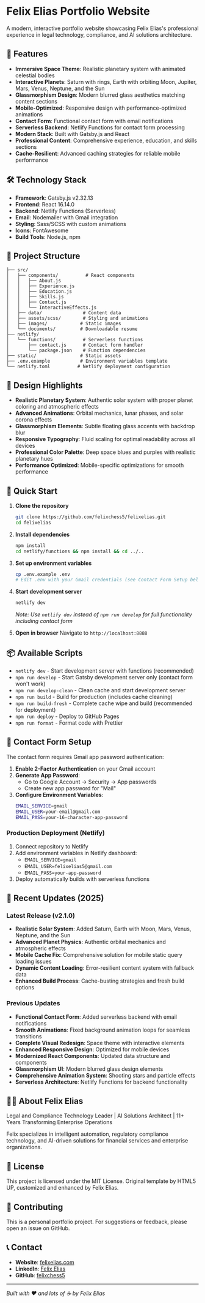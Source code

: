 # Felix Elias Portfolio Website

A modern, interactive portfolio website showcasing Felix Elias's professional experience in legal technology, compliance, and AI solutions architecture.

## 🚀 Features

- **Immersive Space Theme**: Realistic planetary system with animated celestial bodies
- **Interactive Planets**: Saturn with rings, Earth with orbiting Moon, Jupiter, Mars, Venus, Neptune, and the Sun
- **Glassmorphism Design**: Modern blurred glass aesthetics matching content sections
- **Mobile-Optimized**: Responsive design with performance-optimized animations
- **Contact Form**: Functional contact form with email notifications
- **Serverless Backend**: Netlify Functions for contact form processing
- **Modern Stack**: Built with Gatsby.js and React
- **Professional Content**: Comprehensive experience, education, and skills sections
- **Cache-Resilient**: Advanced caching strategies for reliable mobile performance

## 🛠️ Technology Stack

- **Framework**: Gatsby.js v2.32.13
- **Frontend**: React 16.14.0
- **Backend**: Netlify Functions (Serverless)
- **Email**: Nodemailer with Gmail integration
- **Styling**: Sass/SCSS with custom animations
- **Icons**: FontAwesome
- **Build Tools**: Node.js, npm

## 📁 Project Structure

```
├── src/
│   ├── components/          # React components
│   │   ├── About.js
│   │   ├── Experience.js
│   │   ├── Education.js
│   │   ├── Skills.js
│   │   ├── Contact.js
│   │   └── InteractiveEffects.js
│   ├── data/               # Content data
│   ├── assets/scss/        # Styling and animations
│   ├── images/            # Static images
│   └── documents/         # Downloadable resume
├── netlify/
│   └── functions/          # Serverless functions
│       ├── contact.js      # Contact form handler
│       └── package.json    # Function dependencies
├── static/                # Static assets
├── .env.example           # Environment variables template
└── netlify.toml          # Netlify deployment configuration
```

## 🎨 Design Highlights

- **Realistic Planetary System**: Authentic solar system with proper planet coloring and atmospheric effects
- **Advanced Animations**: Orbital mechanics, lunar phases, and solar corona effects
- **Glassmorphism Elements**: Subtle floating glass accents with backdrop blur
- **Responsive Typography**: Fluid scaling for optimal readability across all devices
- **Professional Color Palette**: Deep space blues and purples with realistic planetary hues
- **Performance Optimized**: Mobile-specific optimizations for smooth performance

## 🚀 Quick Start

1. **Clone the repository**
   ```bash
   git clone https://github.com/felixchess5/felixelias.git
   cd felixelias
   ```

2. **Install dependencies**
   ```bash
   npm install
   cd netlify/functions && npm install && cd ../..
   ```

3. **Set up environment variables**
   ```bash
   cp .env.example .env
   # Edit .env with your Gmail credentials (see Contact Form Setup below)
   ```

4. **Start development server**
   ```bash
   netlify dev
   ```
   *Note: Use `netlify dev` instead of `npm run develop` for full functionality including contact form*

5. **Open in browser**
   Navigate to `http://localhost:8888`

## 📦 Available Scripts

- `netlify dev` - Start development server with functions (recommended)
- `npm run develop` - Start Gatsby development server only (contact form won't work)
- `npm run develop-clean` - Clean cache and start development server
- `npm run build` - Build for production (includes cache cleaning)
- `npm run build-fresh` - Complete cache wipe and build (recommended for deployment)
- `npm run deploy` - Deploy to GitHub Pages
- `npm run format` - Format code with Prettier

## 📧 Contact Form Setup

The contact form requires Gmail app password authentication:

1. **Enable 2-Factor Authentication** on your Gmail account
2. **Generate App Password**:
   - Go to Google Account → Security → App passwords
   - Create new app password for "Mail"
3. **Configure Environment Variables**:
   ```bash
   EMAIL_SERVICE=gmail
   EMAIL_USER=your-email@gmail.com
   EMAIL_PASS=your-16-character-app-password
   ```

### Production Deployment (Netlify)

1. Connect repository to Netlify
2. Add environment variables in Netlify dashboard:
   - `EMAIL_SERVICE=gmail`
   - `EMAIL_USER=felixelias5@gmail.com`
   - `EMAIL_PASS=your-app-password`
3. Deploy automatically builds with serverless functions

## 🌟 Recent Updates (2025)

### Latest Release (v2.1.0)
- **Realistic Solar System**: Added Saturn, Earth with Moon, Mars, Venus, Neptune, and the Sun
- **Advanced Planet Physics**: Authentic orbital mechanics and atmospheric effects  
- **Mobile Cache Fix**: Comprehensive solution for mobile static query loading issues
- **Dynamic Content Loading**: Error-resilient content system with fallback data
- **Enhanced Build Process**: Cache-busting strategies and fresh build options

### Previous Updates
- **Functional Contact Form**: Added serverless backend with email notifications
- **Smooth Animations**: Fixed background animation loops for seamless transitions
- **Complete Visual Redesign**: Space theme with interactive elements
- **Enhanced Responsive Design**: Optimized for mobile devices
- **Modernized React Components**: Updated data structure and components
- **Glassmorphism UI**: Modern blurred glass design elements
- **Comprehensive Animation System**: Shooting stars and particle effects
- **Serverless Architecture**: Netlify Functions for backend functionality

## 👨‍💻 About Felix Elias

Legal and Compliance Technology Leader | AI Solutions Architect | 11+ Years Transforming Enterprise Operations

Felix specializes in intelligent automation, regulatory compliance technology, and AI-driven solutions for financial services and enterprise organizations.

## 📄 License

This project is licensed under the MIT License. Original template by HTML5 UP, customized and enhanced by Felix Elias.

## 🤝 Contributing

This is a personal portfolio project. For suggestions or feedback, please open an issue on GitHub.

## 📞 Contact

- **Website**: [felixelias.com](https://felixelias.com)
- **LinkedIn**: [Felix Elias](https://www.linkedin.com/in/felixelias/)
- **GitHub**: [felixchess5](https://github.com/felixchess5)

---

*Built with ❤️ and lots of ☕ by Felix Elias*